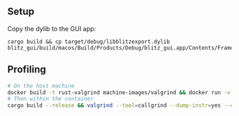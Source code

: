 ## Setup


Copy the dylib to the GUI app:

```
cargo build && cp target/debug/libblitzexport.dylib blitz_gui/build/macos/Build/Products/Debug/blitz_gui.app/Contents/Frameworks
```

## Profiling

```sh
# On the host machine
docker build -t rust-valgrind machine-images/valgrind && docker run -v `pwd`:/repo -it rust-valgrind
# Then within the container
cargo build --release && valgrind --tool=callgrind --dump-instr=yes --collect-jumps=yes --simulate-cache=yes target/release/blitz ROFL3343.raf
```
